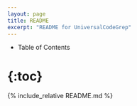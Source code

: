 ```yaml
---
layout: page
title: README
excerpt: "README for UniversalCodeGrep"
---
```


* Table of Contents
# {:toc}

{% include_relative README.md %}

